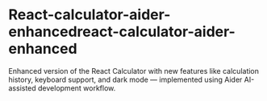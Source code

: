 # React-calculator-aider-enhancedreact-calculator-aider-enhanced
Enhanced version of the React Calculator with new features like calculation history, keyboard support, and dark mode — implemented using Aider AI-assisted development workflow.
